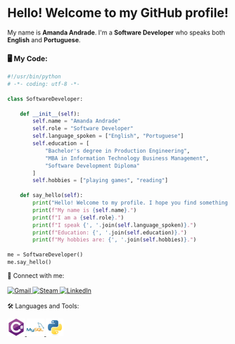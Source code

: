 # Hello! Welcome to my GitHub profile!

My name is **Amanda Andrade**. I'm a **Software Developer** who speaks both **English** and **Portuguese**.

### 🖥️ My Code:
```python
#!/usr/bin/python
# -*- coding: utf-8 -*-

class SoftwareDeveloper:

    def __init__(self):
        self.name = "Amanda Andrade"
        self.role = "Software Developer"
        self.language_spoken = ["English", "Portuguese"]
        self.education = [
            "Bachelor's degree in Production Engineering",
            "MBA in Information Technology Business Management",
            "Software Development Diploma"
        ]
        self.hobbies = ["playing games", "reading"]

    def say_hello(self):
        print("Hello! Welcome to my profile. I hope you find something here that catches your interest.")
        print(f"My name is {self.name}.")
        print(f"I am a {self.role}.")
        print(f"I speak {', '.join(self.language_spoken)}.")
        print(f"Education: {', '.join(self.education)}.")
        print(f"My hobbies are: {', '.join(self.hobbies)}.")

me = SoftwareDeveloper()
me.say_hello()
```
🚀 Connect with me:
<br><br>
<a href="mailto:amanda.dn.andrade@gmail.com"> 
  <img src="https://img.shields.io/badge/-Gmail-%23333?style=for-the-badge&logo=gmail&logoColor=white" alt="Gmail">
</a>
<a href="https://steamcommunity.com/profiles/76561198043497005/"> 
  <img src="https://img.shields.io/badge/Steam-000000?style=for-the-badge&logo=steam&logoColor=white" alt="Steam">
</a>
<a href="https://www.linkedin.com/in/amanda-andrade-a7b3258b/" target="_blank"> 
  <img src="https://img.shields.io/badge/-LinkedIn-%230077B5?style=for-the-badge&logo=linkedin&logoColor=white" alt="LinkedIn">
</a>
<br><br>
🛠️ Languages and Tools:
<br>
<p align="left"> 
  <a href="https://www.w3schools.com/cs/" target="_blank" rel="noreferrer">
    <img src="https://raw.githubusercontent.com/devicons/devicon/master/icons/csharp/csharp-original.svg" alt="C#" width="40" height="40">
  </a> 
  <a href="https://www.mysql.com/" target="_blank" rel="noreferrer"> 
    <img src="https://raw.githubusercontent.com/devicons/devicon/master/icons/mysql/mysql-original-wordmark.svg" alt="MySQL" width="40" height="40">
  </a> 
  <a href="https://www.python.org" target="_blank" rel="noreferrer"> 
    <img src="https://raw.githubusercontent.com/devicons/devicon/master/icons/python/python-original.svg" alt="Python" width="40" height="40">
  </a>
</p>

